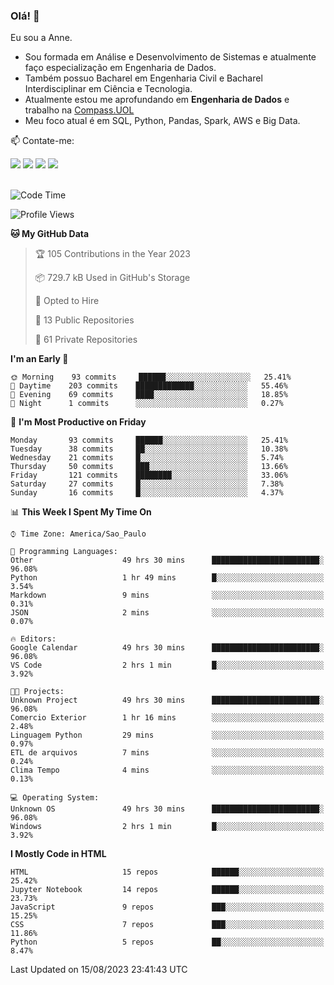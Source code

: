 ### Olá! 👋
Eu sou a Anne. 
- Sou formada em Análise e Desenvolvimento de Sistemas e atualmente faço especialização em Engenharia de Dados.
- Também possuo Bacharel em Engenharia Civil e Bacharel Interdisciplinar em Ciência e Tecnologia.
- Atualmente estou me aprofundando em **Engenharia de Dados** e trabalho na [Compass.UOL](https://compass.uol/pt/home/) 
- Meu foco atual é em SQL, Python, Pandas, Spark, AWS e Big Data.

📫 Contate-me: 

<div>
<a href="https://www.instagram.com/annekarolinefc/" target="_blank"><img src="https://img.shields.io/badge/-Instagram-%23E4405F?style=for-the-badge&logo=instagram&logoColor=white" target="_blank"></a> 
<a href = "mailto:annekarolinefc@gmail.com"><img src="https://img.shields.io/badge/-Gmail-%23333?style=for-the-badge&logo=gmail&logoColor=white" target="_blank"></a>
<a href="https://www.linkedin.com/in/devannekarolinefc/" target="_blank"><img src="https://img.shields.io/badge/-LinkedIn-%230077B5?style=for-the-badge&logo=linkedin&logoColor=white" target="_blank"></a> 
<a href="https://api.whatsapp.com/send?phone=5533991375118&text=Ol%C3%A1%20Anne!%20" target="_blank"><img src="https://img.shields.io/badge/WhatsApp-25D366?style=for-the-badge&logo=whatsapp&logoColor=white" target="_blank"></a>
</div>

  
<!--
  <img align="center" alt="Anne-An" height="30" width="40" src="https://github.com/devicons/devicon/blob/master/icons/angularjs/angularjs-original.svg">
-->

</br>

<!--START_SECTION:waka-->
![Code Time](http://img.shields.io/badge/Code%20Time-389%20hrs%2048%20mins-blue)

![Profile Views](http://img.shields.io/badge/Profile%20Views-6-blue)

**🐱 My GitHub Data** 

> 🏆 105 Contributions in the Year 2023
 > 
> 📦 729.7 kB Used in GitHub's Storage 
 > 
> 💼 Opted to Hire
 > 
> 📜 13 Public Repositories 
 > 
> 🔑 61 Private Repositories  
 > 
**I'm an Early 🐤** 

```text
🌞 Morning    93 commits     ██████░░░░░░░░░░░░░░░░░░░   25.41% 
🌇 Daytime    203 commits    █████████████░░░░░░░░░░░░   55.46% 
🌃 Evening    69 commits     ████░░░░░░░░░░░░░░░░░░░░░   18.85% 
🌙 Night      1 commits      ░░░░░░░░░░░░░░░░░░░░░░░░░   0.27%

```
📅 **I'm Most Productive on Friday** 

```text
Monday       93 commits     ██████░░░░░░░░░░░░░░░░░░░   25.41% 
Tuesday      38 commits     ██░░░░░░░░░░░░░░░░░░░░░░░   10.38% 
Wednesday    21 commits     █░░░░░░░░░░░░░░░░░░░░░░░░   5.74% 
Thursday     50 commits     ███░░░░░░░░░░░░░░░░░░░░░░   13.66% 
Friday       121 commits    ████████░░░░░░░░░░░░░░░░░   33.06% 
Saturday     27 commits     █░░░░░░░░░░░░░░░░░░░░░░░░   7.38% 
Sunday       16 commits     █░░░░░░░░░░░░░░░░░░░░░░░░   4.37%

```


📊 **This Week I Spent My Time On** 

```text
⌚︎ Time Zone: America/Sao_Paulo

💬 Programming Languages: 
Other                    49 hrs 30 mins      ████████████████████████░   96.08% 
Python                   1 hr 49 mins        █░░░░░░░░░░░░░░░░░░░░░░░░   3.54% 
Markdown                 9 mins              ░░░░░░░░░░░░░░░░░░░░░░░░░   0.31% 
JSON                     2 mins              ░░░░░░░░░░░░░░░░░░░░░░░░░   0.07%

🔥 Editors: 
Google Calendar          49 hrs 30 mins      ████████████████████████░   96.08% 
VS Code                  2 hrs 1 min         █░░░░░░░░░░░░░░░░░░░░░░░░   3.92%

🐱‍💻 Projects: 
Unknown Project          49 hrs 30 mins      ████████████████████████░   96.08% 
Comercio Exterior        1 hr 16 mins        ░░░░░░░░░░░░░░░░░░░░░░░░░   2.48% 
Linguagem Python         29 mins             ░░░░░░░░░░░░░░░░░░░░░░░░░   0.97% 
ETL de arquivos          7 mins              ░░░░░░░░░░░░░░░░░░░░░░░░░   0.24% 
Clima Tempo              4 mins              ░░░░░░░░░░░░░░░░░░░░░░░░░   0.13%

💻 Operating System: 
Unknown OS               49 hrs 30 mins      ████████████████████████░   96.08% 
Windows                  2 hrs 1 min         █░░░░░░░░░░░░░░░░░░░░░░░░   3.92%

```

**I Mostly Code in HTML** 

```text
HTML                     15 repos            ██████░░░░░░░░░░░░░░░░░░░   25.42% 
Jupyter Notebook         14 repos            ██████░░░░░░░░░░░░░░░░░░░   23.73% 
JavaScript               9 repos             ███░░░░░░░░░░░░░░░░░░░░░░   15.25% 
CSS                      7 repos             ███░░░░░░░░░░░░░░░░░░░░░░   11.86% 
Python                   5 repos             ██░░░░░░░░░░░░░░░░░░░░░░░   8.47%

```



 Last Updated on 15/08/2023 23:41:43 UTC
<!--END_SECTION:waka-->
  
